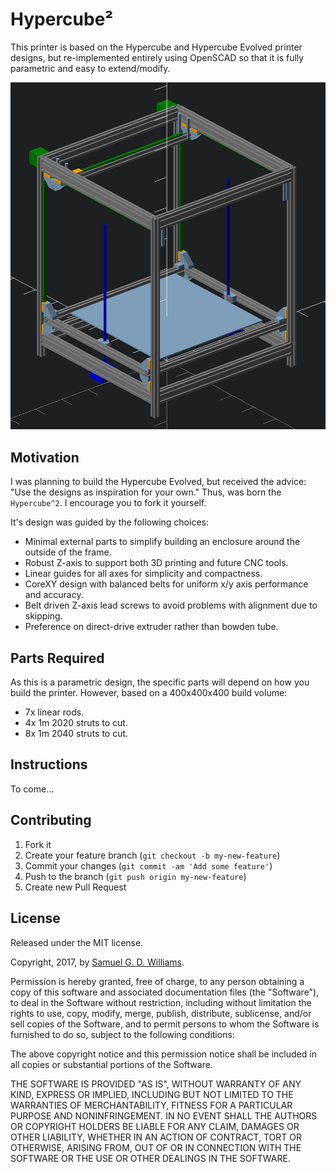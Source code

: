 # Hypercube²

This printer is based on the Hypercube and Hypercube Evolved printer designs, but re-implemented entirely using OpenSCAD so that it is fully parametric and easy to extend/modify.

![3D render of printer](printer.png)

## Motivation

I was planning to build the Hypercube Evolved, but received the advice: "Use the designs as inspiration for your own." Thus, was born the `Hypercube^2`. I encourage you to fork it yourself.

It's design was guided by the following choices:

- Minimal external parts to simplify building an enclosure around the outside of the frame.
- Robust Z-axis to support both 3D printing and future CNC tools.
- Linear guides for all axes for simplicity and compactness.
- CoreXY design with balanced belts for uniform x/y axis performance and accuracy.
- Belt driven Z-axis lead screws to avoid problems with alignment due to skipping.
- Preference on direct-drive extruder rather than bowden tube.

## Parts Required

As this is a parametric design, the specific parts will depend on how you build the printer. However, based on a 400x400x400 build volume:

- 7x linear rods.
- 4x 1m 2020 struts to cut.
- 8x 1m 2040 struts to cut.

## Instructions

To come...

## Contributing

1. Fork it
2. Create your feature branch (`git checkout -b my-new-feature`)
3. Commit your changes (`git commit -am 'Add some feature'`)
4. Push to the branch (`git push origin my-new-feature`)
5. Create new Pull Request

## License

Released under the MIT license.

Copyright, 2017, by [Samuel G. D. Williams](http://www.codeotaku.com/samuel-williams).

Permission is hereby granted, free of charge, to any person obtaining a copy
of this software and associated documentation files (the "Software"), to deal
in the Software without restriction, including without limitation the rights
to use, copy, modify, merge, publish, distribute, sublicense, and/or sell
copies of the Software, and to permit persons to whom the Software is
furnished to do so, subject to the following conditions:

The above copyright notice and this permission notice shall be included in
all copies or substantial portions of the Software.

THE SOFTWARE IS PROVIDED "AS IS", WITHOUT WARRANTY OF ANY KIND, EXPRESS OR
IMPLIED, INCLUDING BUT NOT LIMITED TO THE WARRANTIES OF MERCHANTABILITY,
FITNESS FOR A PARTICULAR PURPOSE AND NONINFRINGEMENT. IN NO EVENT SHALL THE
AUTHORS OR COPYRIGHT HOLDERS BE LIABLE FOR ANY CLAIM, DAMAGES OR OTHER
LIABILITY, WHETHER IN AN ACTION OF CONTRACT, TORT OR OTHERWISE, ARISING FROM,
OUT OF OR IN CONNECTION WITH THE SOFTWARE OR THE USE OR OTHER DEALINGS IN
THE SOFTWARE.